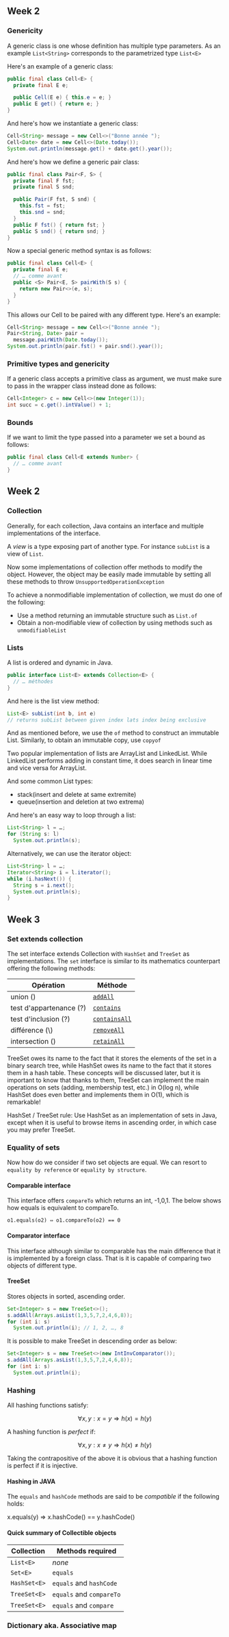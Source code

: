 <style TYPE="text/css">
code.has-jax {font: inherit; font-size: 100%; background: inherit; border: inherit;}
</style>
<script type="text/x-mathjax-config">
MathJax.Hub.Config({
    tex2jax: {
        inlineMath: [['$','$'], ['\\(','\\)']],
        skipTags: ['script', 'noscript', 'style', 'textarea', 'pre'] // removed 'code' entry
    }
});
MathJax.Hub.Queue(function() {
    var all = MathJax.Hub.getAllJax(), i;
    for(i = 0; i < all.length; i += 1) {
        all[i].SourceElement().parentNode.className += ' has-jax';
    }
});
</script>
<script type="text/javascript" src="https://cdnjs.cloudflare.com/ajax/libs/mathjax/2.7.4/MathJax.js?config=TeX-AMS_HTML-full"></script>



## Week 2

### Genericity

A generic class is one whose definition has multiple type parameters. 
As an example `List<String>` corresponds to the parametrized type `List<E>` 


Here's an example of a generic class:

``` java 
public final class Cell<E> {
  private final E e;

  public Cell(E e) { this.e = e; }
  public E get() { return e; }
}
``` 

And here's how we instantiate a generic class:

``` java
Cell<String> message = new Cell<>("Bonne année ");
Cell<Date> date = new Cell<>(Date.today());
System.out.println(message.get() + date.get().year());
``` 

And here's how we define a generic pair class:

``` java
public final class Pair<F, S> {
  private final F fst;
  private final S snd;

  public Pair(F fst, S snd) {
    this.fst = fst;
    this.snd = snd;
  }
  public F fst() { return fst; }
  public S snd() { return snd; }
}
``` 

Now a special generic method syntax is as follows:

``` java
public final class Cell<E> {
  private final E e;
  // … comme avant
  public <S> Pair<E, S> pairWith(S s) {
    return new Pair<>(e, s);
  }
}
``` 

This allows our Cell to be paired with any different type.
Here's an example:

``` java
Cell<String> message = new Cell<>("Bonne année ");
Pair<String, Date> pair =
  message.pairWith(Date.today());
System.out.println(pair.fst() + pair.snd().year());
``` 

### Primitive types and genericity 

If a generic class accepts a primitive class as argument, we must make sure to pass in the wrapper class instead done as follows:

``` java
Cell<Integer> c = new Cell<>(new Integer(1));
int succ = c.get().intValue() + 1;
``` 

### Bounds

If we want to limit the type passed into a parameter we set a bound as follows:

``` java
public final class Cell<E extends Number> {
  // … comme avant
}
``` 


## Week 2

### Collection
Generally, for each collection, Java contains an interface and multiple implementations of the interface. 

A *view* is a type exposing part of another type. For instance `subList` is a view of `List`. 

Now some implementations of collection offer methods to modify the object. However, the object may be easily made immutable by setting all these methods to throw `UnsupportedOperationException`

To achieve a nonmodifiable implementation of collection, we must do one of the following:

- Use a method returning an immutable structure such as `List.of`
- Obtain a non-modifiable view of collection by using methods such as `unmodifiableList`

### Lists
A list is ordered and dynamic in Java. 

``` java
public interface List<E> extends Collection<E> {
  // … méthodes
}
``` 
And here is the list view method:

``` java
List<E> subList(int b, int e)
// returns subList between given index lats index being exclusive
```

And as mentioned before, we use the `of` method to construct an immutable List. Similarly, to obtain an immutable copy, use `copyof`

Two popular implementation of lists are ArrayList and LinkedList. While LinkedList performs adding in constant time, it does search in linear time and vice versa for ArrayList. 

And some common List types:
- stack(insert and delete at same extremite)
- queue(insertion and deletion at two extrema)

And here's an easy way to loop through a list:
``` java 
List<String> l = …;
for (String s: l)
  System.out.println(s);
``` 

Alternatively, we can use the iterator object:

```java
List<String> l = …;
Iterator<String> i = l.iterator();
while (i.hasNext()) {
  String s = i.next();
  System.out.println(s);
}
```

## Week 3

### Set extends collection

The set interface extends Collection with `HashSet` and `TreeSet` as implementations. The `set` interface is similar to its mathematics counterpart offering the following methods: 

<table>


<colgroup>
<col class="org-left">

<col class="org-left">
</colgroup>
<thead>
<tr>
<th scope="col" class="org-left">Opération</th>
<th scope="col" class="org-left">Méthode</th>
</tr>
</thead>
<tbody>
<tr>
<td class="org-left">union (<mjx-container class="MathJax CtxtMenu_Attached_0" jax="CHTML" tabindex="0" ctxtmenu_counter="0" style="font-size: 117.4%;"><mjx-math class="MJX-TEX"><mjx-mo class="mjx-n"><mjx-c class="mjx-c222A"></mjx-c></mjx-mo></mjx-math></mjx-container>)</td>
<td class="org-left"><a href="https://docs.oracle.com/en/java/javase/11/docs/api/java.base/java/util/Set.html#addAll(java.util.Collection)"><code>addAll</code></a></td>
</tr>

<tr>
<td class="org-left">test d'appartenance (<mjx-container class="MathJax CtxtMenu_Attached_0" jax="CHTML" tabindex="0" ctxtmenu_counter="1" style="font-size: 117.4%;"><mjx-math class="MJX-TEX"><mjx-mo class="mjx-n"><mjx-c class="mjx-c2208"></mjx-c></mjx-mo></mjx-math></mjx-container>?)</td>
<td class="org-left"><a href="https://docs.oracle.com/en/java/javase/11/docs/api/java.base/java/util/Set.html#contains(java.lang.Object)"><code>contains</code></a></td>
</tr>

<tr>
<td class="org-left">test d'inclusion (<mjx-container class="MathJax CtxtMenu_Attached_0" jax="CHTML" tabindex="0" ctxtmenu_counter="2" style="font-size: 117.4%;"><mjx-math class="MJX-TEX"><mjx-mo class="mjx-n"><mjx-c class="mjx-c2286"></mjx-c></mjx-mo></mjx-math></mjx-container>?)</td>
<td class="org-left"><a href="https://docs.oracle.com/en/java/javase/11/docs/api/java.base/java/util/Set.html#containsAll(java.util.Collection)"><code>containsAll</code></a></td>
</tr>

<tr>
<td class="org-left">différence (\)</td>
<td class="org-left"><a href="https://docs.oracle.com/en/java/javase/11/docs/api/java.base/java/util/Set.html#removeAll(java.util.Collection)"><code>removeAll</code></a></td>
</tr>

<tr>
<td class="org-left">intersection (<mjx-container class="MathJax CtxtMenu_Attached_0" jax="CHTML" tabindex="0" ctxtmenu_counter="3" style="font-size: 117.4%;"><mjx-math class="MJX-TEX"><mjx-mo class="mjx-n"><mjx-c class="mjx-c2229"></mjx-c></mjx-mo></mjx-math></mjx-container>)</td>
<td class="org-left"><a href="https://docs.oracle.com/en/java/javase/11/docs/api/java.base/java/util/Set.html#retainAll(java.util.Collection)"><code>retainAll</code></a></td>
</tr>
</tbody>
</table>

TreeSet owes its name to the fact that it stores the elements of the set in a binary search tree, while HashSet owes its name to the fact that it stores them in a hash table. These concepts will be discussed later, but it is important to know that thanks to them, TreeSet can implement the main operations on sets (adding, membership test, etc.) in O(log n), while HashSet does even better and implements them in O(1), which is remarkable!


HashSet / TreeSet rule: Use HashSet as an implementation of sets in Java, except when it is useful to browse items in ascending order, in which case you may prefer TreeSet.


### Equality of sets
Now how do we consider if two set objects are equal. We can resort to `equality by reference` or `equality by structure`. 


#### Comparable interface 
This interface offers `compareTo` which returns an int, -1,0,1. The below shows how equals is equivalent to compareTo. 

`o1.equals(o2) ⇔ o1.compareTo(o2) == 0`

#### Comparator interface
This interface although similar to comparable has the main difference that it is implemented by a foreign class. That is it is capable of comparing two objects of different type. 

#### TreeSet
Stores objects in sorted, ascending order. 

``` java
Set<Integer> s = new TreeSet<>();
s.addAll(Arrays.asList(1,3,5,7,2,4,6,8));
for (int i: s)
  System.out.println(i); // 1, 2, …, 8
``` 

It is possible to make TreeSet in descending order as below:

``` java
Set<Integer> s = new TreeSet<>(new IntInvComparator());
s.addAll(Arrays.asList(1,3,5,7,2,4,6,8));
for (int i: s)
  System.out.println(i);
``` 

### Hashing 

All hashing functions satisfy:


$$\forall x, y : x = y \Rightarrow h(x) = h(y)$$

A hashing function is *perfect* if:

$$
\forall x, y : x \ne y \Rightarrow h(x) \ne h(y)
$$

Taking the contrapositive of the above it is obvious that a hashing function is perfect if it is injective. 


#### Hashing in JAVA

The `equals` and `hashCode` methods are said to be *compatible* if the following holds: 

x.equals(y) $\Rightarrow$ x.hashCode() == y.hashCode()


#### Quick summary of Collectible objects 

<table>


<colgroup>
<col class="org-left">

<col class="org-left">
</colgroup>
<thead>
<tr>
<th scope="col" class="org-left">Collection</th>
<th scope="col" class="org-left">Methods required</th>
</tr>
</thead>
<tbody>
<tr>
<td class="org-left"><code>List&lt;E&gt;</code></td>
<td class="org-left"><i>none</i></td>
</tr>

<tr>
<td class="org-left"><code>Set&lt;E&gt;</code></td>
<td class="org-left"><code>equals</code></td>
</tr>

<tr>
<td class="org-left"><code>HashSet&lt;E&gt;</code></td>
<td class="org-left"><code>equals</code> and <code>hashCode</code></td>
</tr>

<tr>
<td class="org-left"><code>TreeSet&lt;E&gt;</code></td>
<td class="org-left"><code>equals</code> and <code>compareTo</code></td>
</tr>

<tr>
<td class="org-left"><code>TreeSet&lt;E&gt;</code></td>
<td class="org-left"><code>equals</code> and <code>compare</code></td>
</tr>
</tbody>
</table>

### Dictionary aka. Associative map 